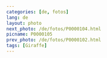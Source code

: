 ```yaml
---
categories: [de, fotos]
lang: de
layout: photo
next_photo: /de/fotos/P0000104.html
picname: P0000105
prev_photo: /de/fotos/P0000102.html
tags: [Giraffe]
---
```

